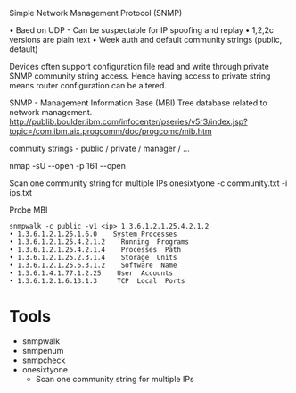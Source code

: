 Simple   Network   Management   Protocol  (SNMP)

• Baed on UDP - Can be suspectable for IP spoofing and replay
• 1,2,2c versions are plain text
• Week auth and default community strings (public, default)

Devices   often  support   configuration   file   read   and   write   through   private   SNMP   community   string  access. Hence having access to private string means router configuration can be altered.

SNMP - Management Information Base (MBI)
    Tree database related to network management.
    http://publib.boulder.ibm.com/infocenter/pseries/v5r3/index.jsp?topic=/com.ibm.aix.progcomm/doc/progcomc/mib.htm



commuity strings - public / private / manager / ...

nmap -sU --open -p 161 <ip> --open

Scan one community string for multiple IPs
    onesixtyone -c community.txt -i ips.txt

Probe MBI

    snmpwalk -c public -v1 <ip> 1.3.6.1.2.1.25.4.2.1.2
    • 1.3.6.1.2.1.25.1.6.0    System Processes   
    • 1.3.6.1.2.1.25.4.2.1.2    Running  Programs   
    • 1.3.6.1.2.1.25.4.2.1.4    Processes  Path   
    • 1.3.6.1.2.1.25.2.3.1.4    Storage  Units   
    • 1.3.6.1.2.1.25.6.3.1.2    Software  Name   
    • 1.3.6.1.4.1.77.1.2.25    User  Accounts   
    • 1.3.6.1.2.1.6.13.1.3	   TCP  Local  Ports   
# Tools

- snmpwalk
- snmpenum
- snmpcheck
- onesixtyone
  - Scan one community string for multiple IPs
